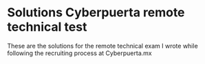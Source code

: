 # Solutions Cyberpuerta remote technical test
These are the solutions for the remote technical exam I wrote while following the recruiting process at Cyberpuerta.mx
